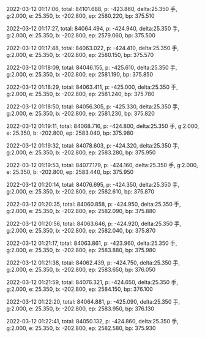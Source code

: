 2022-03-12 01:17:06, total: 84101.688, p: -423.860, delta:25.350 手, g:2.000, e: 25.350, b: -202.800, ep: 2580.220, bp: 375.510

2022-03-12 01:17:27, total: 84064.494, p: -424.940, delta:25.350 手, g:2.000, e: 25.350, b: -202.800, ep: 2579.060, bp: 375.500

2022-03-12 01:17:48, total: 84063.022, p: -424.410, delta:25.350 手, g:2.000, e: 25.350, b: -202.800, ep: 2580.150, bp: 375.570

2022-03-12 01:18:09, total: 84046.155, p: -425.610, delta:25.350 手, g:2.000, e: 25.350, b: -202.800, ep: 2581.190, bp: 375.850

2022-03-12 01:18:29, total: 84063.411, p: -425.000, delta:25.350 手, g:2.000, e: 25.350, b: -202.800, ep: 2581.240, bp: 375.780

2022-03-12 01:18:50, total: 84056.305, p: -425.330, delta:25.350 手, g:2.000, e: 25.350, b: -202.800, ep: 2581.230, bp: 375.820

2022-03-12 01:19:11, total: 84068.716, p: -424.800, delta:25.350 手, g:2.000, e: 25.350, b: -202.800, ep: 2583.040, bp: 375.980

2022-03-12 01:19:32, total: 84078.603, p: -424.320, delta:25.350 手, g:2.000, e: 25.350, b: -202.800, ep: 2583.280, bp: 375.950

2022-03-12 01:19:53, total: 84077.179, p: -424.160, delta:25.350 手, g:2.000, e: 25.350, b: -202.800, ep: 2583.440, bp: 375.950

2022-03-12 01:20:14, total: 84076.695, p: -424.350, delta:25.350 手, g:2.000, e: 25.350, b: -202.800, ep: 2582.610, bp: 375.870

2022-03-12 01:20:35, total: 84060.858, p: -424.950, delta:25.350 手, g:2.000, e: 25.350, b: -202.800, ep: 2582.090, bp: 375.880

2022-03-12 01:20:56, total: 84063.646, p: -424.920, delta:25.350 手, g:2.000, e: 25.350, b: -202.800, ep: 2582.040, bp: 375.870

2022-03-12 01:21:17, total: 84063.861, p: -423.960, delta:25.350 手, g:2.000, e: 25.350, b: -202.800, ep: 2583.880, bp: 375.980

2022-03-12 01:21:38, total: 84062.439, p: -424.750, delta:25.350 手, g:2.000, e: 25.350, b: -202.800, ep: 2583.650, bp: 376.050

2022-03-12 01:21:59, total: 84076.321, p: -424.650, delta:25.350 手, g:2.000, e: 25.350, b: -202.800, ep: 2584.150, bp: 376.100

2022-03-12 01:22:20, total: 84064.881, p: -425.090, delta:25.350 手, g:2.000, e: 25.350, b: -202.800, ep: 2583.950, bp: 376.130

2022-03-12 01:22:41, total: 84050.132, p: -424.860, delta:25.350 手, g:2.000, e: 25.350, b: -202.800, ep: 2582.580, bp: 375.930
